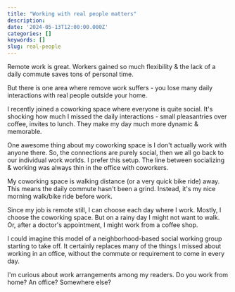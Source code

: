 ```yaml
---
title: "Working with real people matters"
description:
date: '2024-05-13T12:00:00.000Z'
categories: []
keywords: []
slug: real-people
---
```


Remote work is great. Workers gained so much flexibility & the lack of a daily commute saves tons of personal time.

But there is one area where remove work suffers - you lose many daily interactions with real people outside your home.

I recently joined a coworking space where everyone is quite social. It's shocking how much I missed the daily interactions - small pleasantries over coffee, invites to lunch. They make my day much more dynamic & memorable.

One awesome thing about my coworking space is I don't actually work with anyone there. So, the connections are purely social, then we all go back to our individual work worlds. I prefer this setup. The line between socializing & working was always thin in the office with coworkers.

My coworking space is walking distance (or a very quick bike ride) away. This means the daily commute hasn't been a grind. Instead, it's my nice morning walk/bike ride before work.

Since my job is remote still, I can choose each day where I work. Mostly, I choose the coworking space. But on a rainy day I might not want to walk. Or, after a doctor's appointment, I might work from a coffee shop.

I could imagine this model of a neighborhood-based social working group starting to take off. It certainly replaces many of the things I missed about working in an office, without the commute or requirement to come in every day.

I'm curious about work arrangements among my readers. Do you work from home? An office? Somewhere else?

